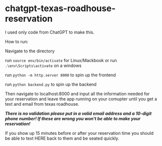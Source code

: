# chatgpt-texas-roadhouse-reservation
I used only code from ChatGPT to make this.

How to run:

Navigate to the directory

run `source env/bin/activate` for Linux/Mackbook or run `.\env\Scripts\activate` on a windows

run `python -m http.server 8000` to spin up the frontend

run `python backend.py` to spin up the backend

Then navigate to localhost:8000 and input all the information needed for your reservation and leave the app running on your comupter until you get a text and email from texas roadhouse. 

***There is no validation please put in a valid email address and a 10-digit phone number! If these are wrong you won't be able to make your reservation!***

If you show up 15 minutes before or after your reservation time you should be able to text HERE back to them and be seated quickly.

